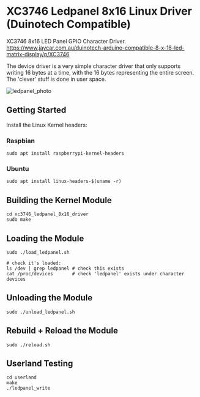 # XC3746 Ledpanel 8x16 Linux Driver (Duinotech Compatible)
XC3746 8x16 LED Panel GPIO Character Driver.
https://www.jaycar.com.au/duinotech-arduino-compatible-8-x-16-led-matrix-display/p/XC3746

The device driver is a very simple character driver that only supports writing 16 bytes at a time, with the 16 bytes representing the entire screen. The 'clever' stuff is done in user space. 

![ledpanel_photo](https://github.com/timulations/xc3746_ledpanel_8x16_driver/assets/108556839/0be8a4e6-bbd3-460a-be80-19f3d0ff9546)


## Getting Started
Install the Linux Kernel headers:

### Raspbian
```
sudo apt install raspberrypi-kernel-headers
```

### Ubuntu
```
sudo apt install linux-headers-$(uname -r)
```

## Building the Kernel Module
```
cd xc3746_ledpanel_8x16_driver
sudo make
```

## Loading the Module
```
sudo ./load_ledpanel.sh

# check it's loaded:
ls /dev | grep ledpanel # check this exists
cat /proc/devices       # check 'ledpanel' exists under character devices
```

## Unloading the Module
```
sudo ./unload_ledpanel.sh
```

## Rebuild + Reload the Module
```
sudo ./reload.sh
```


## Userland Testing
```
cd userland
make
./ledpanel_write
```
